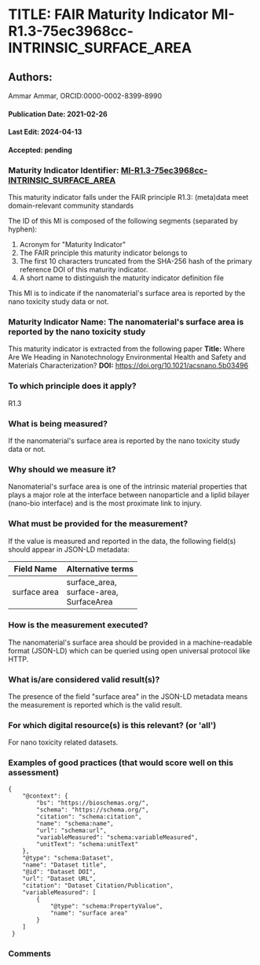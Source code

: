 # TITLE: FAIR Maturity Indicator MI-R1.3-75ec3968cc-INTRINSIC_SURFACE_AREA

## Authors: 
Ammar Ammar, ORCID:0000-0002-8399-8990

#### Publication Date: 2021-02-26
#### Last Edit: 2024-04-13
#### Accepted: pending

### Maturity Indicator Identifier: [MI-R1.3-75ec3968cc-INTRINSIC_SURFACE_AREA](https://w3id.org/nsdra/maturity-indicator/readme/MI-R1.3-75ec3968cc-INTRINSIC_SURFACE_AREA)

This maturity indicator falls under the FAIR principle R1.3:
(meta)data meet domain-relevant community standards

The ID of this MI is composed of the following segments (separated by hyphen):
1. Acronym for "Maturity Indicator"
1. The FAIR principle this maturity indicator belongs to
1. The first 10 characters truncated from the SHA-256 hash of the primary reference DOI of this maturity indicator.
1. A short name to distinguish the maturity indicator definition file

This MI is to indicate if the nanomaterial's surface area is reported by the nano toxicity study data or not.

### Maturity Indicator Name:  The nanomaterial's surface area is reported by the nano toxicity study

This maturity indicator is extracted from the following paper 
**Title:** Where Are We Heading in Nanotechnology Environmental Health and Safety and Materials Characterization?
**DOI:** https://doi.org/10.1021/acsnano.5b03496

### To which principle does it apply?  
R1.3

### What is being measured?
If the nanomaterial's surface area is reported by the nano toxicity study data or not.

### Why should we measure it?
Nanomaterial's surface area is one of the intrinsic material properties that plays a major role 
at the interface between nanoparticle and a liplid bilayer (nano-bio interface) and is the most proximate link to injury.

### What must be provided for the measurement?
If the value is measured and reported in the data, the following field(s) should appear in JSON-LD metadata: 

| Field Name     | Alternative terms                              |
| -------------- | ---------------------------------------------- |
| surface area   | surface_area,<br>surface-area,<br>SurfaceArea  |

### How is the measurement executed?
The nanomaterial's surface area should be provided in a machine-readable format (JSON-LD) which can be queried using open universal protocol like HTTP.

### What is/are considered valid result(s)?
The presence of the field "surface area" in the JSON-LD metadata means the measurement is reported which is the valid result.

### For which digital resource(s) is this relevant? (or 'all')
For nano toxicity related datasets.  

### Examples of good practices (that would score well on this assessment)
```{json}
{
 	"@context": {
 		"bs": "https://bioschemas.org/",
 		"schema": "https://schema.org/",
 		"citation": "schema:citation",
 		"name": "schema:name",
 		"url": "schema:url",
 		"variableMeasured": "schema:variableMeasured",
 		"unitText": "schema:unitText"
 	},
 	"@type": "schema:Dataset",
 	"name": "Dataset title",
 	"@id": "Dataset DOI",
 	"url": "Dataset URL",
 	"citation": "Dataset Citation/Publication",
 	"variableMeasured": [
 		{
 			"@type": "schema:PropertyValue",
 			"name": "surface area"
 		}
 	]
 }
```

### Comments

